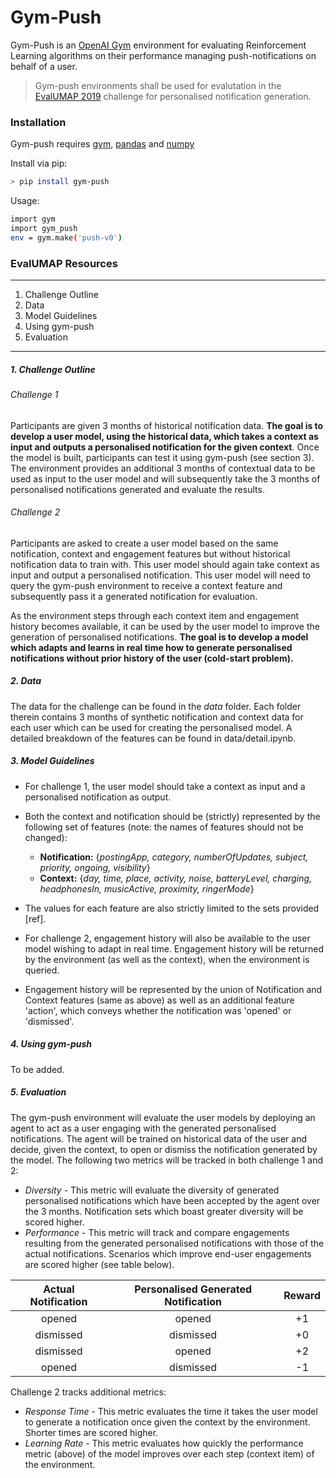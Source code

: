 # Gym-Push


Gym-Push is an [OpenAI Gym](https://gym.openai.com/) environment for evaluating Reinforcement Learning algorithms on their performance managing push-notifications on behalf of a user. 

>Gym-push environments shall be used for evalutation in the [EvalUMAP 2019](http://evalumap.adaptcentre.ie/) challenge for personalised notification generation.


### Installation
Gym-push requires [gym](https://gym.openai.com/docs/#installation), [pandas](https://pandas.pydata.org/pandas-docs/stable/install.html) and [numpy](https://www.scipy.org/install.html)

Install via pip:
```sh
> pip install gym-push
```
Usage:
```sh
import gym
import gym_push
env = gym.make('push-v0')
```

### EvalUMAP Resources
---
1. Challenge Outline 
2. Data 
3. Model Guidelines
4. Using gym-push
5. Evaluation
---
##### 1. Challenge Outline

###### Challenge 1 
Participants are given 3 months of historical notification data. **The goal is to develop a user model, using the historical data, which takes a context as input and outputs a personalised notification for the given context**. Once the model is built, participants can test it using gym-push (see section 3). The environment provides an additional 3 months of contextual data to be used as input to the user model and will subsequently take the 3 months of personalised notifications generated and evaluate the results.

###### Challenge 2
Participants are asked to create a user model based on the same notification, context and engagement features but without historical notification data to train with. This user model should again take context as input and output a personalised notification. This user model will need to query the gym-push environment to receive a context feature and subsequently pass it a generated notification for evaluation.

As the environment steps through each context item and engagement history becomes available, it can be used by the user model to improve the generation of personalised notifications. **The goal is to develop a model which adapts and learns in real time how to generate personalised notifications without prior history of the user (cold-start problem).**

##### 2. Data

The data for the challenge can be found in the _data_ folder. Each folder therein contains 3 months of synthetic notification and context data for each user which can be used for creating the personalised model. A detailed breakdown of the features can be found in data/detail.ipynb.

##### 3. Model Guidelines

* For challenge 1, the user model should take a context as input and a personalised notification as output.
* Both the context and notification should be (strictly) represented by the following set of features (note: the names of features should not be changed):

  * **Notification:** 	{_postingApp, category, numberOfUpdates, subject, priority, ongoing, visibility_}
  * **Context:** 	{_day, time, place, activity, noise, batteryLevel, charging, headphonesIn,			 musicActive, proximity, ringerMode_}

* The values for each feature are also strictly limited to the sets provided [ref].
* For challenge 2, engagement history will also be available to the user model wishing to adapt in real time. Engagement history will be returned by the environment (as well as the context), when the environment is queried.
* Engagement history will be represented by the union of Notification and Context features (same as above) as well as an additional feature 'action', which conveys whether the notification was 'opened' or 'dismissed'.


##### 4. Using gym-push

To be added.

##### 5. Evaluation

The gym-push environment will evaluate the user models by deploying an agent to act as a user engaging with the generated personalised notifications. The agent will be trained on historical data of the user and decide, given the context, to open or dismiss the notification generated by the model. The following two metrics will be tracked in both challenge 1 and 2:

* _Diversity_ - This metric will evaluate the diversity of generated personalised notifications which have been accepted by the agent over the 3 months. Notification sets which boast greater diversity will be scored higher.
* _Performance_ - This metric will track and compare engagements resulting from the generated personalised notifications with those of the actual notifications. Scenarios which improve end-user engagements are scored higher (see table below).

| Actual Notification        | Personalised Generated Notification           | Reward  |
|:-------------:|:-------------:|:-----:|
| opened      | opened | +1 |
| dismissed      | dismissed      |   +0 |
| dismissed | opened      |    +2 |
| opened | dismissed      |    -1 |

Challenge 2 tracks additional metrics:

* _Response Time_ - This metric evaluates the time it takes the user model to generate a notification once given the context by the environment. Shorter times are scored higher. 
* _Learning Rate_ - This metric evaluates how quickly the performance metric (above) of the model improves over each step (context item) of the environment. 